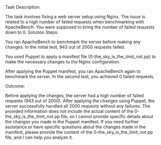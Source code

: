 Task Description:

The task involves fixing a web server setup using Nginx.
The issue is related to a high number of failed requests when benchmarking with ApacheBench.
You were supposed to bring the number of failed requests down to 0.
Solution Steps:

You ran ApacheBench to benchmark the server before making any changes. In the initial test, 943 out of 2000 requests failed.

You used Puppet to apply a manifest file (0-the_sky_is_the_limit_not.pp) to make the necessary changes to the Nginx configuration.

After applying the Puppet manifest, you ran ApacheBench again to benchmark the server. In the second test, you achieved 0 failed requests.

Outcome:

Before applying the changes, the server had a high number of failed requests (943 out of 2000).
After applying the changes using Puppet, the server successfully handled all 2000 requests without any failures.
The provided information does not include the actual content of the 0-the_sky_is_the_limit_not.pp file, so I cannot provide specific details about the changes you made in the Puppet manifest. If you need further assistance or have specific questions about the changes made in the manifest, please provide the content of the 0-the_sky_is_the_limit_not.pp file, and I can help you analyze it.
